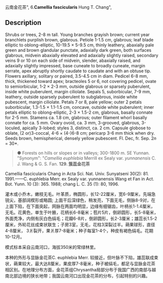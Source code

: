 云南金花茶",
6.**Camellia fascicularis** Hung T. Chang",

## Description
Shrubs or trees, 2-8 m tall. Young branches grayish brown; current year branchlets purplish brown, glabrous. Petiole 1-1.5 cm, glabrous; leaf blade elliptic to oblong-elliptic, 10-19.5 × 5-9.5 cm, thinly leathery, abaxially pale green and brown glandular punctate, adaxially dark green, both surfaces glabrous, midvein abaxially elevated and adaxially slightly raised, secondary veins 9 or 10 on each side of midvein, slender, abaxially raised, and adaxially slightly impressed, base cuneate to broadly cuneate, margin serrate, apex abruptly shortly caudate to caudate and with an obtuse tip. Flowers axillary, solitary or paired, 3.5-4.5 cm in diam. Pedicel 6-8 mm, thick, thickened toward apex; bracteoles 5 or 6, not covering pedicel, ovate to semiorbicular, 1-2 × 2-3 mm, outside glabrous or sparsely puberulent, inside white puberulent, margin ciliolate. Sepals 5, suborbicular, 7-9 mm, leathery, outside sparsely puberulent to subglabrous, inside white pubescent, margin ciliolate. Petals 7 or 8, pale yellow; outer 2 petals suborbicular, 1.3-1.5 × 1.1-1.5 cm, concave, outside white puberulent; inner petals elliptic to oblong-elliptic, 2-3 × 1.5-2 cm, glabrous, basally connate for 2-5 mm. Stamens ca. 1.8 cm, glabrous; outer filament whorl basally connate for ca. 5 mm. Ovary ovoid, ca. 3 mm, 3-grooved, glabrous, 3-loculed, apically 3-lobed; styles 3, distinct, ca. 2 cm. Capsule globose to oblate, (2 or)3-coccal, 4-6 × (4-)6-8 cm; pericarp 3-6 mm thick when dry. Seeds brown, hemispherical, densely yellow pubescent. Fl. Dec, fr. Sep. 2*n* = 30*.

> ●  Forests on hills or slopes or in valleys; 300-1800 m. SE Yunnan.
  "Synonym": "*Camellia euphlebia* Merrill ex Sealy var. *yunnanensis* C. J. Wang &amp; G. S. Fan.
**129. 簇蕊金花茶**

Camellia fascicularis Chang in Acta Sci. Nat. Univ. Sunyatseni 30(2): 81. 1991.——C. euphlebia Merr. ex Sealy var. yunnanensis Wang et Fan in Act. Bot. Yunn. 10 (3): 365. 1988; chang L. C. 35 (1): 80, 1996.

灌木或小乔木，嫩枝无毛。叶革质，椭圆形，长12-22厘米，宽6-9厘米，先端急锐尖，基部阔楔形或略圆; 上面干后深绿色，稍发亮，下面无毛，侧脉8-9对，在上面下陷，在下面突起，网脉在两面均明显，边缘有细锯齿，叶柄长1-1.4厘米，无毛。花黄色，单生于叶腋，花柄长6-8毫米；苞片5片，倒卵圆形，长5-8毫米，外面秃净，内侧有灰白色绢毛；花瓣6-8片，倒卵圆形，长2-3厘米；雄蕊长1.5-2厘米，外轮花丝成束状联生；子房3室，无毛，花柱3深裂过半。蒴果球形，直径4-8厘米， 3爿裂开，果爿厚7-8毫米；种子每室1-4个，种皮有褐色绢毛。花期10-12月。

模式标本采自云南河口，海拔350米的常绿林里。

本种的外形与显脉金花茶C. euphlebia Merr. 较接近，但叶脉不下陷，雄蕊联成束状，蒴果较大，最大达8厘米，果皮厚7-8毫米，种子被绢毛，都足与显脉金花茶相区别。在地理分布方面，金花茶组Chrysantha局部分布于我国广西的南部与越南北部边境的狭长地带；我国云南河口出现金花茶的分布，引起特别的兴趣。
